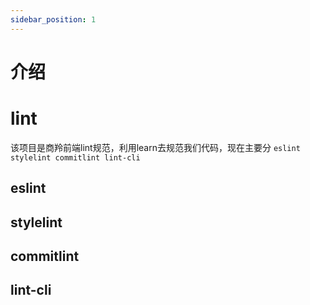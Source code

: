 ```yaml
---
sidebar_position: 1
---
```

# 介绍
# lint
该项目是商羚前端lint规范，利用learn去规范我们代码，现在主要分 `eslint stylelint commitlint lint-cli`

## eslint

## stylelint

## commitlint

## lint-cli